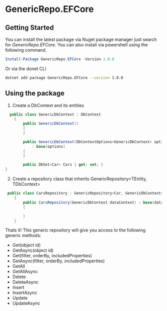 # GenericRepo.EFCore

## Getting Started
You can install the latest package via Nuget package manager just search for *GenericRepo.EFCore*. You can also install via powershell using the following command.

```powershell
Install-Package GenericRepo.EFCore -Version 1.0.0
```
Or via the donet CLI

```bash
dotnet add package GenericRepo.EFCore --version 1.0.0
```

## Using the package

1. Create a DbContext and its entities

```csharp
  public class GenericDbContext : DbContext
    {
        public GenericDbContext()
        {
        }

        public GenericDbContext(DbContextOptions<GenericDbContext> options)
            : base(options)
        {
        }

        public DbSet<Car> Cars { get; set; }
}
```
2. Create a repository class that inherits GenericRepository<TEntity, TDbContext>

```csharp
 public class CarsRepository : GenericRepository<Car, GenericDbContext>
    {
        public CarsRepository(GenericDbContext dataContext) : base(dataContext)
        {

        }
    }
```
Thats it! This generic repository will give you access to the following generic methods:

- Get(object id)
- GetAsync(object id)
- Get(filter, orderBy, includedProperties)
- GetAsync(filter, orderBy, includedProperties)
- GetAll
- GetAllAsync
- Delete
- DeleteAsync
- Insert
- InsertAsync
- Update
- UpdateAsync
